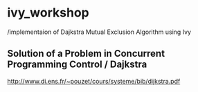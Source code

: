 # ivy_workshop
/implementaion of Dajkstra Mutual Exclusion Algorithm using Ivy


Solution of a Problem in Concurrent Programming Control / Dajkstra
------------------------------------------------------------------
http://www.di.ens.fr/~pouzet/cours/systeme/bib/dijkstra.pdf
